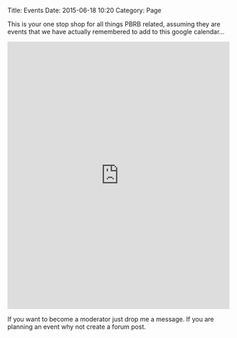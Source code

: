 Title: Events 
Date: 2015-06-18 10:20
Category: Page

This is your one stop shop for all things PBRB related, assuming they are events that we have actually remembered to add to this google calendar... 

<iframe src="https://www.google.com/calendar/embed?showTitle=1&amp;showPrint=1&amp;height=600&amp;wkst=1&amp;bgcolor=%23ffffff&amp;src=5cjvote8apklqk5ernnrqlfvbs%40group.calendar.google.com&amp;color=%23B1365F&amp;ctz=Europe%2FLondon" style=" border:solid 0px #777 " width="99%" height="600" frameborder="0" scrolling="no"></iframe>

If you want to become a moderator just drop me a message. If you are planning an event why not create a forum post.

